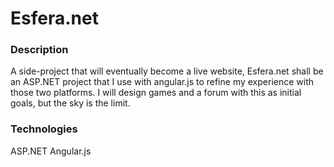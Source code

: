 # Esfera.net

### Description
A side-project that will eventually become a live website, Esfera.net shall be an ASP.NET project that I use with angular.js to refine my experience with those two platforms. I will design games and a forum with this as initial goals, but the sky is the limit.

### Technologies
ASP.NET
Angular.js
